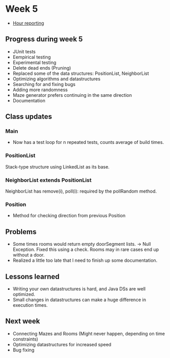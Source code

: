 # Week 5

- [Hour reporting](https://github.com/hajame/RandomDungeonGenerator2000/blob/master/documentation/hour_report.md)

## Progress during week 5

- JUnit tests
- Eempirical testing
- Experimental testing
- Delete dead ends (Pruning)
- Replaced some of the data structures: PositionList, NeighborList
- Optimizing algorithms and datastructures
- Searching for and fixing bugs
- Adding more randomness
- Maze generator prefers continuing in the same direction
- Documentation

## Class updates

### Main

- Now has a test loop for n repeated tests, counts average of build times.

### PositionList

Stack-type structure using LinkedList as its base.

### NeighborList extends PositionList

NeighborList has remove(i), poll(i): required by the pollRandom method.
  
### Position

- Method for checking direction from previous Position
  
## Problems

- Some times rooms would return empty doorSegment lists. -> Null Exception. Fixed this using a check. Rooms may in rare cases end up without a door.
- Realized a little too late that I need to finish up some documentation.

## Lessons learned

- Writing your own datastructures is hard, and Java DSs are well optimized.
- Small changes in datastructures can make a huge difference in execution times.

## Next week
- Connecting Mazes and Rooms (Might never happen, depending on time constraints)
- Optimizing datastructures for increased speed
- Bug fixing

